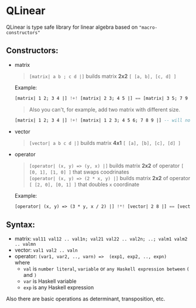# QLinear

QLinear is type safe library for linear algebra based on `"macro-constructors"`

## Constructors:
 * matrix
    > ```[matrix| a b ; c d |]``` builds matrix __2x2__  `[ [a, b], [c, d] ]`  
    
    Example: 
    ```haskell
    [matrix| 1 2; 3 4 |] !+! [matrix| 2 3; 4 5 |] == [matrix| 3 5; 7 9 |] 
    ```   
    > Also you can't, for example, add two matrix with different size. 
    ```haskell
   [matrix| 1 2; 3 4 |] !+! [matrix| 1 2 3; 4 5 6; 7 8 9 |] -- will not be compiled
    ```

  * vector
    > ```[vector| a b c d |]``` builds matrix __4x1__ `[ [a], [b], [c], [d] ]`  
 * operator
    > ```[operator| (x, y) => (y, x) |]``` builds matrix __2x2__ of operator `[ [0, 1], [1, 0] ]` that swaps coodrinates  
    > ```[operator| (x, y) => (2 * x, y) |]``` builds matrix __2x2__ of operator `[ [2, 0], [0, 1] ]` that doubles `x` coordinate  
   
   Example: 
    ```haskell
    [operator| (x, y) => (3 * y, x / 2) |] !*! [vector| 2 8 |] == [vector| 24 1 |]
    ```
## Syntax:
   * matrix: `val11 val12 .. val1n; val21 val22 .. val2n; ..; valm1 valm2 .. valmn `
   * vector: `val1 val2 .. valn`
   * operator: `(var1, var2, .., varn) =>  (exp1, exp2, .., expn)`  
     where 
     * `val` is `number literal`, `variable` or `any Haskell expression between` `(` and `)`
     * `var` is Haskell variable   
     * `exp` is any Haskell expression
  
Also there are basic operations as determinant, transposition, etc.